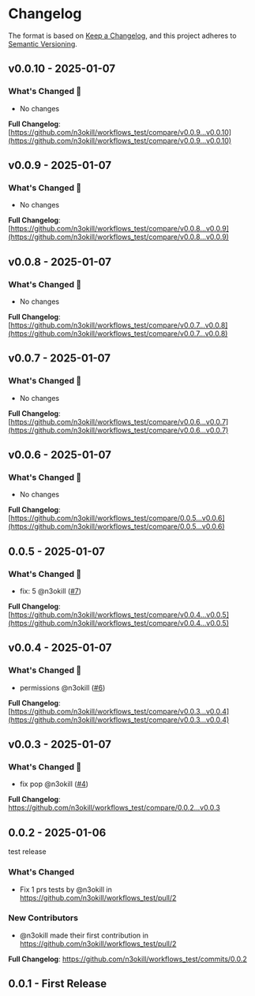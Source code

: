 # Changelog

The format is based on [Keep a Changelog](https://keepachangelog.com/en/1.1.0/), and this project adheres to [Semantic Versioning](https://semver.org/spec/v2.0.0.html).

## v0.0.10 - 2025-01-07

### What's Changed 👀

* No changes

**Full Changelog**: [https://github.com/n3okill/workflows_test/compare/v0.0.9...v0.0.10](https://github.com/n3okill/workflows_test/compare/v0.0.9...v0.0.10)

## v0.0.9 - 2025-01-07

### What's Changed 👀

* No changes

**Full Changelog**: [https://github.com/n3okill/workflows_test/compare/v0.0.8...v0.0.9](https://github.com/n3okill/workflows_test/compare/v0.0.8...v0.0.9)

## v0.0.8 - 2025-01-07

### What's Changed 👀

* No changes

**Full Changelog**: [https://github.com/n3okill/workflows_test/compare/v0.0.7...v0.0.8](https://github.com/n3okill/workflows_test/compare/v0.0.7...v0.0.8)

## v0.0.7 - 2025-01-07

### What's Changed 👀

* No changes

**Full Changelog**: [https://github.com/n3okill/workflows_test/compare/v0.0.6...v0.0.7](https://github.com/n3okill/workflows_test/compare/v0.0.6...v0.0.7)

## v0.0.6 - 2025-01-07

### What's Changed 👀

* No changes

**Full Changelog**: [https://github.com/n3okill/workflows_test/compare/0.0.5...v0.0.6](https://github.com/n3okill/workflows_test/compare/0.0.5...v0.0.6)

## 0.0.5 - 2025-01-07

### What's Changed 👀

- fix: 5 @n3okill ([#7](https://github.com/$OWNER/$REPOSITORY/pull/7))

**Full Changelog**: [https://github.com/n3okill/workflows_test/compare/v0.0.4...v0.0.5](https://github.com/n3okill/workflows_test/compare/v0.0.4...v0.0.5)

## v0.0.4 - 2025-01-07

### What's Changed 👀

- permissions @n3okill ([#6](https://github.com/$OWNER/$REPOSITORY/pull/6))

**Full Changelog**: [https://github.com/n3okill/workflows_test/compare/v0.0.3...v0.0.4](https://github.com/n3okill/workflows_test/compare/v0.0.3...v0.0.4)

## v0.0.3 - 2025-01-07

### What's Changed 👀

- fix pop @n3okill ([#4](https://github.com/$OWNER/$REPOSITORY/pull/4))

**Full Changelog**: https://github.com/n3okill/workflows_test/compare/0.0.2...v0.0.3

## 0.0.2 - 2025-01-06

test release

### What's Changed

* Fix 1 prs tests by @n3okill in https://github.com/n3okill/workflows_test/pull/2

### New Contributors

* @n3okill made their first contribution in https://github.com/n3okill/workflows_test/pull/2

**Full Changelog**: https://github.com/n3okill/workflows_test/commits/0.0.2

## 0.0.1 - First Release
